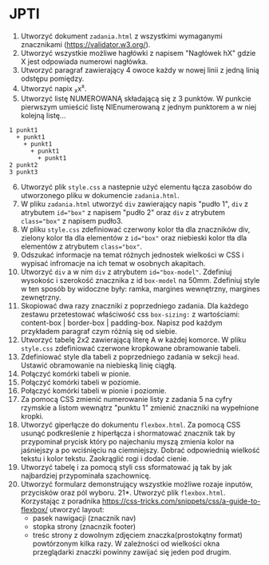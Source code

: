# JPTI

1. Utworzyć dokument `zadania.html` z wszystkimi wymaganymi znacznikami (https://validator.w3.org/).
2. Utworzyć wszystkie możliwe hagłówki z napisem "Nagłówek hX" gdzie X jest odpowiada numerowi nagłówka.
3. Utworzyć paragraf zawierający 4 owoce każdy w nowej linii z jedną linią odstępu pomiędzy.
4. Utworzyć napix <sub>x</sub>x<sup>x</sup>.
5. Utworzyć listę NUMEROWANĄ składającą się z 3 punktów. W punkcie pierwszym umieścić listę NIEnumerowaną z jednym punktorem a w niej kolejną listę...

```
1 punkt1
  + punkt1
    + punkt1
      + punkt1
        + punkt1
2 punkt2
3 punkt3
```

6. Utworzyć plik `style.css` a nastepnie użyć elementu łącza zasobów do utworzonego pliku w dokumencie `zadania.html`.
7. W pliku `zadania.html` utworzyć `div` zawierający napis "pudło 1", `div` z atrybutem `id="box"` z napisem "pudło 2" oraz `div` z atrybutem `class="box"` z napisem pudło3.
8. W pliku `style.css` zdefiniować czerwony kolor tła dla znaczników div, zielony kolor tła dla elementów z `id="box"` oraz niebieski kolor tła dla elementów z atrybutem `class="box"`.
9. Odszukać informacje na temat różnych jednostek wielkości w CSS i wypisać infromacje na ich temat w osobnych akapitach.
10. Utworzyć `div` a w nim `div` z atrybutem `id="box-model"`. Zdefiniuj wysokośc i szerokość znacznika z id `box-model` na 50mm. Zdefiniuj style w ten sposób by widoczne były: ramka, margines wewnętrzny, margines zewnętrzny.
11. Skopiować dwa razy znaczniki z poprzedniego zadania. Dla każdego zestawu przetestować właściwość css `box-sizing:` z wartościami: content-box | border-box | padding-box. Napisz pod każdym przykładem paragraf czym różnią się od siebie.
12. Utworzyć tabelę 2x2 zawierającą literę A w każdej komorce. W pliku `style.css` zdefiniować czerwone kropkowane obramowanie tabeli.
13. Zdefiniować style dla tabeli z poprzedniego zadania w sekcji `head`. Ustawić obramowanie na niebieską linię ciągłą.
14. Połączyć komórki tabeli w pionie.
15. Połączyć komórki tabeli w poziomie.
16. Połączyć komórki tabeli w pionie i poziomie.
17. Za pomocą CSS zmienić numerowanie listy z zadania 5 na cyfry rzymskie a listom wewnątrz "punktu 1" zmienić znaczniki na wypełnione kropki.
18. Utworzyć giperłącze do dokumentu `flexbox.html`. Za pomocą CSS usunąć podkreślenie z hiperłącza i shormatować znacznik tak by przypominał prycisk który po najechaniu myszą zmienia kolor na jaśniejszy a po wciśnięciu na ciemniejszy. Dobrać odpowiednią wielkość tekstu i kolor tekstu. Zaokrąglić rogi i dodać cienie.
19. Utworzyć tabelę i za pomocą styli css sformatować ją tak by jak najbardziej przypominała szachownicę.
20. Utworzyć formularz demonstrujący wszystkie możliwe rozaje inputów, przycisków oraz pól wyboru.
21*. Utworzyć plik `flexbox.html`. Korzystając z poradnika https://css-tricks.com/snippets/css/a-guide-to-flexbox/ utworzyć layout:
    - pasek nawigacji (znacznik nav)
    - stopka strony (znacnzik footer)
    - treśc strony z dowolnym zdjęciem znaczka(prostokątny format) powtórzonym kilka razy. W zależności od wielkości okna przeglądarki znaczki powinny zawijać się jeden pod drugim.
